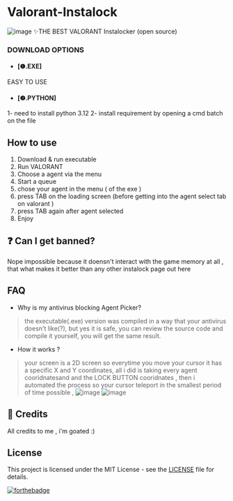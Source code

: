 # Valorant-Instalock
![image](https://github.com/KOWDOO/Valorant-Instalock/assets/150936272/19d84b04-b983-4c52-b5f4-c33f9ad2f31b)
   ✨THE BEST VALORANT Instalocker (open source) 

### DOWNLOAD OPTIONS 
- #### [❶.EXE]
EASY TO USE 
- ####  [❷.PYTHON]
1- need to install python 3.12 
2- install requirement by opening a cmd batch on the file 

## How to use
1. Download & run executable
2. Run VALORANT
3. Choose a agent via the menu
4. Start a queue
5. chose your agent in the menu ( of the exe )
6. press TAB on the loading screen (before getting into the agent select tab on valorant )
7. press TAB again after agent selected 
8. Enjoy


## ❓ Can I get banned?

Nope impossible because it doensn't interact with the game memory at all , that what makes it better than any other instalock page out here 

## FAQ
- Why is my antivirus blocking Agent Picker?
> the executable(.exe) version was compiled in a way that your antivirus doesn't like(?), but yes it is safe, you can review the source code and compile it yourself, you will get the same result.

- How it works ?
> your screen is a 2D screen so everytime you move your cursor it has a specific X and Y coordinates, all i did is taking every agent cooridnatesand and the LOCK BUTTON cooridnates , then i automated the process so your cursor teleport in the smallest period of time possible ,
![image](https://github.com/KOWDOO/Valorant-Instalock/assets/150936272/e731283d-28f8-4633-968f-a0e91561214a)
![image](https://github.com/KOWDOO/Valorant-Instalock/assets/150936272/3dfed008-40b2-4950-bc97-7febf855a1a4)

## 📰 Credits
All credits to me , i'm goated :)

## License
This project is licensed under the MIT License - see the [LICENSE](LICENSE) file for details.

[![forthebadge](https://forthebadge.com/images/badges/built-with-love.svg)](https://forthebadge.com)

